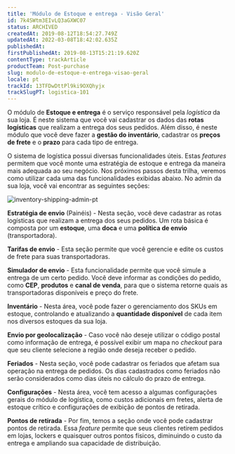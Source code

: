 ```yaml
---
title: 'Módulo de Estoque e entrega - Visão Geral'
id: 7k4SWtm3EIvLQ3aGXWC07
status: ARCHIVED
createdAt: 2019-08-12T18:54:27.749Z
updatedAt: 2022-03-08T18:42:02.635Z
publishedAt: 
firstPublishedAt: 2019-08-13T15:21:19.620Z
contentType: trackArticle
productTeam: Post-purchase
slug: modulo-de-estoque-e-entrega-visao-geral
locale: pt
trackId: 13TFDwDttPl9ki9OXQhyjx
trackSlugPT: logistica-101
---
```


O módulo de __Estoque e entrega__ é o serviço responsável pela *logística* da sua loja. É neste sistema que você vai cadastrar os dados das __rotas logísticas__ que realizam a entrega dos seus pedidos. Além disso, é neste módulo que você deve fazer a __gestão do inventário__, cadastrar os __preços de frete__ e o __prazo__ para cada tipo de entrega.

O sistema de logística possui diversas funcionalidades úteis. Estas *features* permitem que você monte uma estratégia de estoque e entrega da maneira mais adequada ao seu negócio. Nos próximos passos desta trilha, veremos como utilizar cada uma das funcionalidades exibidas abaixo. No admin da sua loja, você vai encontrar as seguintes seções:

![inventory-shipping-admin-pt](//images.ctfassets.net/alneenqid6w5/6S8H6GEZ58BQc9V6YfTT6Y/242d97ee4ba2809fcb9dd2c209e7fa9b/inventory-shipping-admin-pt.png)

__Estratégia de envio__ (Painéis) - Nesta seção, você deve cadastrar as rotas logísticas que realizam a entrega dos seus pedidos. Um rota básica é composta por um __estoque__, uma __doca__ e uma __política de envio__ (transportadora).

__Tarifas de envio__ - Esta seção permite que você gerencie e edite os custos de frete para suas transportadoras.

__Simulador de envio__ - Esta funcionalidade permite que você simule a entrega de um certo pedido. Você deve informar as condições do pedido, como __CEP__, __produtos__ e __canal de venda__, para que o sistema retorne quais as transportadoras disponíveis e preço do frete.

__Inventário__ - Nesta área, você pode fazer o gerenciamento dos SKUs em estoque, controlando e atualizando a __quantidade disponível__ de cada item nos diversos estoques da sua loja.

__Envio por geolocalização__ - Caso você não deseje utilizar o código postal como informação de entrega, é possível exibir um mapa no *checkout* para que seu cliente selecione a região onde deseja receber o pedido.

__Feriados__ - Nesta seção, você pode cadastrar os feriados que afetam sua operação na entrega de pedidos. Os dias cadastrados como feriados não serão considerados como dias úteis no cálculo do prazo de entrega.

__Configurações__ - Nesta área, você tem acesso a algumas configurações gerais do módulo de logística, como custos adicionais em fretes, alerta de estoque crítico e configurações de exibição de pontos de retirada.

__Pontos de retirada__ - Por fim, temos a seção onde você pode cadastrar pontos de retirada. Essa *feature* permite que seus clientes retirem pedidos em lojas, lockers e quaisquer outros pontos físicos, diminuindo o custo da entrega e ampliando sua capacidade de distribuição.
